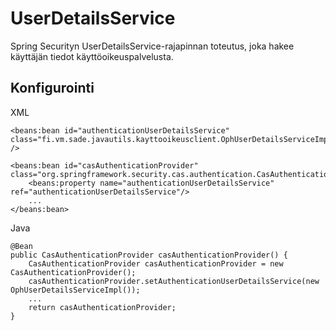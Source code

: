 # UserDetailsService

Spring Securityn UserDetailsService-rajapinnan toteutus, joka hakee käyttäjän tiedot käyttöoikeuspalvelusta.

## Konfigurointi

XML

    <beans:bean id="authenticationUserDetailsService" class="fi.vm.sade.javautils.kayttooikeusclient.OphUserDetailsServiceImpl" />

    <beans:bean id="casAuthenticationProvider" class="org.springframework.security.cas.authentication.CasAuthenticationProvider">
        <beans:property name="authenticationUserDetailsService" ref="authenticationUserDetailsService"/>
        ...
    </beans:bean>

Java

    @Bean
    public CasAuthenticationProvider casAuthenticationProvider() {
        CasAuthenticationProvider casAuthenticationProvider = new CasAuthenticationProvider();
        casAuthenticationProvider.setAuthenticationUserDetailsService(new OphUserDetailsServiceImpl());
        ...
        return casAuthenticationProvider;
    }
